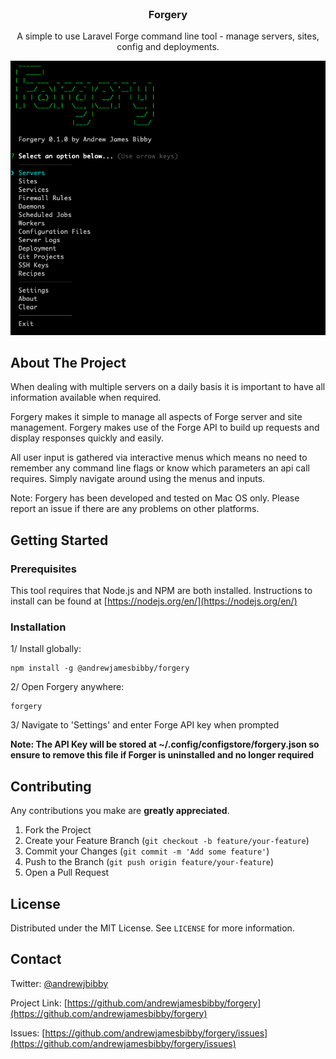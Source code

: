 <br />
<p align="center">
  <h3 align="center">Forgery</h3>
  
  <p align="center">
    A simple to use Laravel Forge command line tool - manage servers, sites, config and deployments.
    <br />

  </p>

  <a href="https://github.com/andrewjamesbibby/forgery">
    <img src="https://github.com/andrewjamesbibby/forgery/blob/ce40584757bec95ce4b88acd399fcfe186d22046/screenshots/main.png?raw=true" alt="Logo">
  </a>
</p>

## About The Project

When dealing with multiple servers on a daily basis it is important to have all information available when required.

Forgery makes it simple to manage all aspects of Forge server and site management. Forgery makes use of the Forge API to build up requests and display responses quickly and easily.

All user input is gathered via interactive menus which means no need to remember any command line flags or know which parameters an api call requires. Simply navigate around using the menus and inputs.

Note: Forgery has been developed and tested on Mac OS only. Please report an issue if there are any problems on other platforms.

## Getting Started

### Prerequisites

This tool requires that Node.js and NPM are both installed. Instructions to install can be found at [https://nodejs.org/en/](https://nodejs.org/en/)

### Installation

1/ Install globally: 
```
npm install -g @andrewjamesbibby/forgery
```

2/ Open Forgery anywhere:
```
forgery
```

3/ Navigate to 'Settings' and enter Forge API key when prompted

**Note: The API Key will be stored at ~/.config/configstore/forgery.json so ensure to remove this file if Forger is uninstalled and no longer required**

## Contributing
Any contributions you make are **greatly appreciated**.

1. Fork the Project
2. Create your Feature Branch (`git checkout -b feature/your-feature`)
3. Commit your Changes (`git commit -m 'Add some feature'`)
4. Push to the Branch (`git push origin feature/your-feature`)
5. Open a Pull Request

## License
Distributed under the MIT License. See `LICENSE` for more information.

## Contact

Twitter: [@andrewjbibby](https://twitter.com/andrewjbibby)

Project Link: [https://github.com/andrewjamesbibby/forgery](https://github.com/andrewjamesbibby/forgery)

Issues: [https://github.com/andrewjamesbibby/forgery/issues](https://github.com/andrewjamesbibby/forgery/issues)